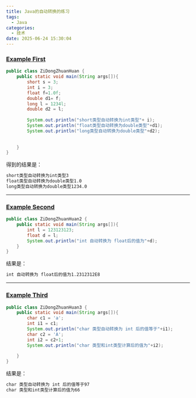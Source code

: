 ```yaml
---
title: Java的自动转换的练习
tags:
  - Java
categories:
  - 技术
date: 2025-06-24 15:30:04
---
```


### [Example First](#1)

```java
public class ZiDongZhuanHuan {
	public static void main(String args[]){
		short s = 3;
		int i = 3;
		float f=1.0f;
		double d1= f;
		long l = 1234l;
		double d2 = l;
		
		System.out.println("short类型自动转换为int类型"+ i);
		System.out.println("float类型自动转换为double类型"+d1);
		System.out.println("long类型自动转换为double类型"+d2);
		
		
	}
}
```

得到的结果是：

```bash
short类型自动转换为int类型3
float类型自动转换为double类型1.0
long类型自动转换为double类型1234.0
```

---

### [Example Second](#2)

```java
public class ZiDongZhuanHuan2 {
	public static void main(String args[]){
		int l = 123123123;
		float d = l;
		System.out.println("int 自动转换为 float后的值为"+d);
	}
}
```

结果是：

```bash
int 自动转换为 float后的值为1.2312312E8
```

---

### [Example Third](#3)

```java
public class ZiDongZhuanHuan3 {
	public static void main(String args[]){
		char c1 = 'a';
		int i1 = c1;
		System.out.println("char 类型自动转换为 int 后的值等于"+i1);
		char c2 = 'A';
		int i2 = c2+1;
		System.out.println("char 类型和int类型计算后的值为"+i2);
		
	}
}
```

结果是：

```bash
char 类型自动转换为 int 后的值等于97
char 类型和int类型计算后的值为66
```
